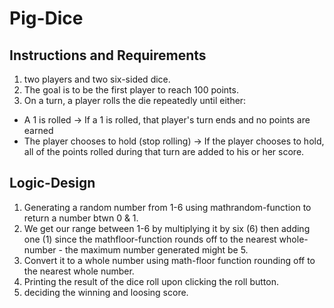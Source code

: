 # Pig-Dice
## Instructions and Requirements
1. two players and two six-sided dice.
2. The goal is to be the first player to reach 100 points.
3. On a turn, a player rolls the die repeatedly until either:
  - A 1 is rolled -> If a 1 is rolled, that player's turn ends and no points are earned
  - The player chooses to hold (stop rolling) -> If the player chooses to hold, all of the points rolled during that turn are added to his or her score.
## Logic-Design
1. Generating a random number from 1-6 using mathrandom-function to return a number btwn 0 & 1.
2. We get our range between 1-6 by multiplying it by six (6) then adding one (1) since the mathfloor-function
    rounds off to the nearest whole-number - the maximum number generated might be 5.
3. Convert it to a whole number using math-floor function rounding off to the nearest whole number.
4. Printing the result of the dice roll upon clicking the roll button.
5. deciding the winning and loosing score.
